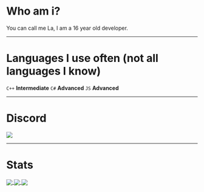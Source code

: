 <h1>Who am i?</h1>
You can call me La, I am a 16 year old developer.

<hr>

<h1>Languages I use often (not all languages I know)</h1>
<code>C++</code> <b>Intermediate</b>
<code>C#</code> <b>Advanced</b>
<code>JS</code> <b>Advanced</b>

<hr>

<h1>Discord</h1>
<a href="#">
  <img align="center" src="https://lanyard.cnrad.dev/api/434986484903444480"/>
</a>

<hr>

<h1>Stats</h1>

<a href="#">
  <img align="center" src="https://github-readme-stats.vercel.app/api?username=3UR&theme=dark"/>
</a>

<a href="#">
  <img align="center" src="https://github-readme-stats.vercel.app/api/top-langs/?username=3UR&langs_count=50&layout=compact&theme=dark"/>
</a>

<a href="#">
  <img align="center" src="https://gpvc.arturio.dev/3ur"/>
</a>
